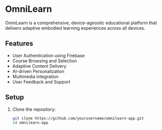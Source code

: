 # OmniLearn

OmniLearn is a comprehensive, device-agnostic educational platform that delivers adaptive embodied learning experiences across all devices.

## Features

- User Authentication using Firebase
- Course Browsing and Selection
- Adaptive Content Delivery
- AI-driven Personalization
- Multimedia Integration
- User Feedback and Support

## Setup

1. Clone the repository:
   ```bash
   git clone https://github.com/yourusername/omnilearn-app.git
   cd omnilearn-app
